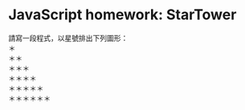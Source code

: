 # JavaScript homework: StarTower

請寫一段程式，以星號排出下列圖形：<br>
＊<br>
＊＊<br>
＊＊＊ <br>
＊＊＊＊ <br>
＊＊＊＊＊ <br>
＊＊＊＊＊＊<br>
